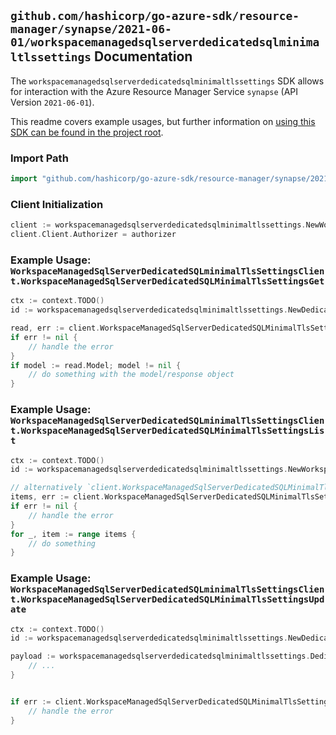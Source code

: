 
## `github.com/hashicorp/go-azure-sdk/resource-manager/synapse/2021-06-01/workspacemanagedsqlserverdedicatedsqlminimaltlssettings` Documentation

The `workspacemanagedsqlserverdedicatedsqlminimaltlssettings` SDK allows for interaction with the Azure Resource Manager Service `synapse` (API Version `2021-06-01`).

This readme covers example usages, but further information on [using this SDK can be found in the project root](https://github.com/hashicorp/go-azure-sdk/tree/main/docs).

### Import Path

```go
import "github.com/hashicorp/go-azure-sdk/resource-manager/synapse/2021-06-01/workspacemanagedsqlserverdedicatedsqlminimaltlssettings"
```


### Client Initialization

```go
client := workspacemanagedsqlserverdedicatedsqlminimaltlssettings.NewWorkspaceManagedSqlServerDedicatedSQLminimalTlsSettingsClientWithBaseURI("https://management.azure.com")
client.Client.Authorizer = authorizer
```


### Example Usage: `WorkspaceManagedSqlServerDedicatedSQLminimalTlsSettingsClient.WorkspaceManagedSqlServerDedicatedSQLMinimalTlsSettingsGet`

```go
ctx := context.TODO()
id := workspacemanagedsqlserverdedicatedsqlminimaltlssettings.NewDedicatedSQLminimalTlsSettingID("12345678-1234-9876-4563-123456789012", "example-resource-group", "workspaceValue", "dedicatedSQLminimalTlsSettingsValue")

read, err := client.WorkspaceManagedSqlServerDedicatedSQLMinimalTlsSettingsGet(ctx, id)
if err != nil {
	// handle the error
}
if model := read.Model; model != nil {
	// do something with the model/response object
}
```


### Example Usage: `WorkspaceManagedSqlServerDedicatedSQLminimalTlsSettingsClient.WorkspaceManagedSqlServerDedicatedSQLMinimalTlsSettingsList`

```go
ctx := context.TODO()
id := workspacemanagedsqlserverdedicatedsqlminimaltlssettings.NewWorkspaceID("12345678-1234-9876-4563-123456789012", "example-resource-group", "workspaceValue")

// alternatively `client.WorkspaceManagedSqlServerDedicatedSQLMinimalTlsSettingsList(ctx, id)` can be used to do batched pagination
items, err := client.WorkspaceManagedSqlServerDedicatedSQLMinimalTlsSettingsListComplete(ctx, id)
if err != nil {
	// handle the error
}
for _, item := range items {
	// do something
}
```


### Example Usage: `WorkspaceManagedSqlServerDedicatedSQLminimalTlsSettingsClient.WorkspaceManagedSqlServerDedicatedSQLMinimalTlsSettingsUpdate`

```go
ctx := context.TODO()
id := workspacemanagedsqlserverdedicatedsqlminimaltlssettings.NewDedicatedSQLminimalTlsSettingID("12345678-1234-9876-4563-123456789012", "example-resource-group", "workspaceValue", "dedicatedSQLminimalTlsSettingsValue")

payload := workspacemanagedsqlserverdedicatedsqlminimaltlssettings.DedicatedSQLminimalTlsSettings{
	// ...
}


if err := client.WorkspaceManagedSqlServerDedicatedSQLMinimalTlsSettingsUpdateThenPoll(ctx, id, payload); err != nil {
	// handle the error
}
```
